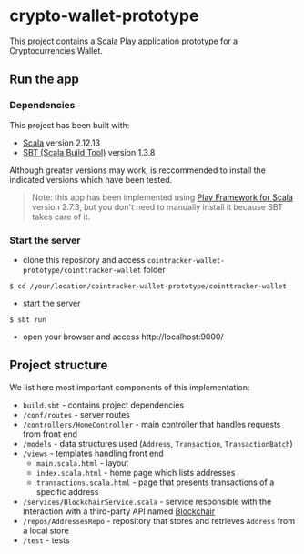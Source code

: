# crypto-wallet-prototype

This project contains a Scala Play application prototype for a Cryptocurrencies Wallet. 

## Run the app

### Dependencies

This project has been built with:

- [Scala](https://www.scala-lang.org/) version 2.12.13
- [SBT (Scala Build Tool)](https://www.scala-sbt.org/) version 1.3.8

Although greater versions may work, is reccommended to install the indicated versions which have been tested.

> Note: this app has been implemented using [Play Framework for Scala](https://www.playframework.com/) version 2.7.3, but you don't need to manually install it because SBT takes care of it.

### Start the server

- clone this repository and access `cointracker-wallet-prototype/cointtracker-wallet` folder
```shell
$ cd /your/location/cointracker-wallet-prototype/cointtracker-wallet
```
- start the server
```shell
$ sbt run
```

- open your browser and access http://localhost:9000/

## Project structure

We list here most important components of this implementation:

- `build.sbt` - contains project dependencies
- `/conf/routes` - server routes
- `/controllers/HomeController` - main controller that handles requests from front end
- `/models` - data structures used (`Address`, `Transaction`, `TransactionBatch`)
- `/views` - templates handling front end
  - `main.scala.html` - layout
  - `index.scala.html` - home page which lists addresses
  - `transactions.scala.html` - page that presents transactions of a specific address  
- `/services/BlockchairService.scala` - service responsible with the interaction with a third-party API named [Blockchair](https://blockchair.com/)
- `/repos/AddressesRepo` - repository that stores and retrieves `Address` from a local store
- `/test` - tests